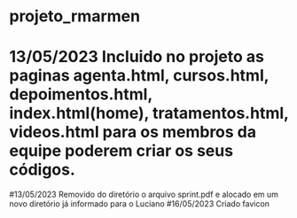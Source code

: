 # projeto_rmarmen
# 13/05/2023 Incluido no projeto as paginas agenta.html, cursos.html, depoimentos.html, index.html(home), tratamentos.html, videos.html para os membros da equipe poderem criar os seus códigos.
#13/05/2023 Removido do diretório o arquivo sprint.pdf e alocado em um novo diretório já informado para o Luciano
#16/05/2023 Criado favicon